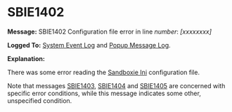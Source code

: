 # SBIE1402

**Message:** SBIE1402 Configuration file error in line _number_: _[xxxxxxxx]_

**Logged To:** [System Event Log](SystemEventLog) and [Popup Message Log](PopupMessageLog).

**Explanation:**

There was some error reading the [Sandboxie Ini](SandboxieIni) configuration file.

Note that messages [SBIE1403](SBIE1403), [SBIE1404](SBIE1404) and [SBIE1405](SBIE1405) are concerned with specific error conditions, while this message indicates some other, unspecified condition.

